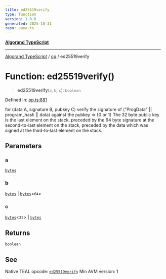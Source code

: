 ```yaml
---
title: ed25519verify
type: function
version: 1.0.0
generated: 2025-10-31
repo: puya-ts
---
```

[**Algorand TypeScript**](../../README.md)

***

[Algorand TypeScript](../../modules.md) / [op](../README.md) / ed25519verify

# Function: ed25519verify()

> **ed25519verify**(`a`, `b`, `c`): `boolean`

Defined in: [op.ts:881](https://github.com/algorandfoundation/puya-ts/blob/main/packages/algo-ts/src/op.ts#L881)

for (data A, signature B, pubkey C) verify the signature of ("ProgData" || program_hash || data) against the pubkey => {0 or 1}
The 32 byte public key is the last element on the stack, preceded by the 64 byte signature at the second-to-last element on the stack, preceded by the data which was signed at the third-to-last element on the stack.

## Parameters

### a

[`bytes`](../../index/type-aliases/bytes.md)

### b

[`bytes`](../../index/type-aliases/bytes.md) | [`bytes`](../../index/type-aliases/bytes.md)\<`64`\>

### c

[`bytes`](../../index/type-aliases/bytes.md)\<`32`\> | [`bytes`](../../index/type-aliases/bytes.md)

## Returns

`boolean`

## See

Native TEAL opcode: [`ed25519verify`](https://dev.algorand.co/reference/algorand-teal/opcodes#ed25519verify)
Min AVM version: 1
